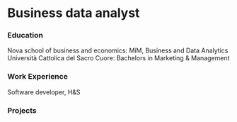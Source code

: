 # Business data analyst

### Education
Nova school of business and economics: MiM, Business and Data Analytics
Università Cattolica del Sacro Cuore: Bachelors in Marketing & Management

### Work Experience
Software developer, H&S

### Projects
